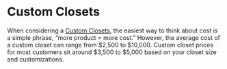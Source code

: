 # Custom Closets
When considering a [Custom Closets](https://www.spacesolutionsaz.com/), the easiest way to think about cost is a simple phrase, “more product = more cost.” However, the average cost of a custom closet can range from $2,500 to $10,000. Custom closet prices for most customers sit around $3,500 to $5,000 based on your closet size and customizations.
